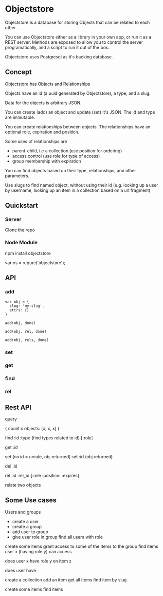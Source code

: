 # Objectstore

Objectstore is a database for storing Objects that can be related to each other.

You can use Objectstore either as a library in your own app, or run it as a REST server. Methods are exposed to allow you to control the server programatically, and a script to run it out of the box.

Objectstore uses Postgresql as it's backing database.

## Concept

Objectstore has Objects and Relationships

Objects have an id (a uuid generated by Objectstore), a type, and a slug.

Data for the objects is arbitrary JSON.

You can create (add) an object and update (set) it's JSON. The id and type are immutable.

You can create relationships between objects. The relationships have an optional role, expiration and position.

Some uses of relationships are

* parent-child, i.e a collection (use position for ordering)
* access control (use role for type of access)
* group membership with expiration

You can find objects based on their type, relationships, and other parameters.

Use slugs to find named object, without using their id (e.g. looking up a user by username, looking up an item in a collection based on a url fragment)


## Quickstart

### Server

Clone the repo


### Node Module

npm install objectstore

var os = requre('objectstore');


## API


### add

```
var obj = {
  slug: 'my-slug',
  attrs: {}
}

add(obj, done)

add(obj, rel, done)

add(obj, rels, done)
```

### set

### get

### find

### rel


## Rest API


query

{
 count:x
 objects: [x, x, x]
}


find :id :type (find types related to id) [:role]

get :id

set (no id = create, obj returned)
set :id (obj returned)

del :id




rel :id :rel_id [:role :position: :expires]

relate two objects


## Some Use cases

Users and groups

* create a user
* create a group
* add user to group
* give user role in group
find all users with role

create some items
grant access to some of the items to the group 
find items user x (having role y) can access

does user x have role y on item z


does user have 


create a collection
add an item
get all items
find item by slug


create some items
find items











